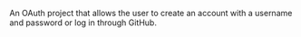An OAuth project that allows the user to create an account with a username and password or log in through GitHub.
